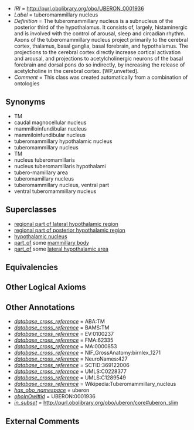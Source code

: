  * *IRI* = http://purl.obolibrary.org/obo/UBERON_0001936
 * *Label* = tuberomammillary nucleus
 * *Definition* = The tuberomammillary nucleus is a subnucleus of the posterior third of the hypothalamus. It consists of, largely, histaminergic and is involved with the control of arousal, sleep and circadian rhythm. Axons of the tuberomammillary nucleus project primarily to the cerebral cortex, thalamus, basal ganglia, basal forebrain, and hypothalamus. The projections to the cerebral cortex directly increase cortical activation and arousal, and projections to acetylcholinergic neurons of the basal forebrain and dorsal pons do so indirectly, by increasing the release of acetylcholine in the cerebral cortex. [WP,unvetted].
 * *Comment* = This class was created automatically from a combination of ontologies

## Synonyms

 * TM
 * caudal magnocellular nucleus
 * mammilloinfundibular nucleus
 * mammiloinfundibular nucleus
 * tuberomammillary hypothalamic nucleus
 * tuberomammillary nucleus
 * TM
 * nucleus tuberomamillaris
 * nucleus tuberomamillaris hypothalami
 * tubero-mamillary area
 * tuberomamillary nucleus
 * tuberomammillary nucleus, ventral part
 * ventral tuberomammillary nucleus

## Superclasses

 * [regional part of lateral hypothalamic region](../../UBERON/85/UBERON_0002785.md)
 * [regional part of posterior hypothalamic region](../../UBERON/89/UBERON_0002789.md)
 * [hypothalamic nucleus](../../UBERON/68/UBERON_0006568.md)
 * [part_of](../../BFO/50/BFO_0000050.md) some [mammillary body](../../UBERON/06/UBERON_0002206.md)
 * [part_of](../../BFO/50/BFO_0000050.md) some [lateral hypothalamic area](../../UBERON/30/UBERON_0002430.md)

## Equivalencies


## Other Logical Axioms


## Other Annotations

 * *[database_cross_reference](../../ef/oboInOwl#hasDbXref.md)* = ABA:TM
 * *[database_cross_reference](../../ef/oboInOwl#hasDbXref.md)* = BAMS:TM
 * *[database_cross_reference](../../ef/oboInOwl#hasDbXref.md)* = EV:0100237
 * *[database_cross_reference](../../ef/oboInOwl#hasDbXref.md)* = FMA:62335
 * *[database_cross_reference](../../ef/oboInOwl#hasDbXref.md)* = MA:0000853
 * *[database_cross_reference](../../ef/oboInOwl#hasDbXref.md)* = NIF_GrossAnatomy:birnlex_1271
 * *[database_cross_reference](../../ef/oboInOwl#hasDbXref.md)* = NeuroNames:427
 * *[database_cross_reference](../../ef/oboInOwl#hasDbXref.md)* = SCTID:369122006
 * *[database_cross_reference](../../ef/oboInOwl#hasDbXref.md)* = UMLS:C0228377
 * *[database_cross_reference](../../ef/oboInOwl#hasDbXref.md)* = UMLS:C1289549
 * *[database_cross_reference](../../ef/oboInOwl#hasDbXref.md)* = Wikipedia:Tuberomammillary_nucleus
 * *[has_obo_namespace](../../ce/oboInOwl#hasOBONamespace.md)* = uberon
 * *[oboInOwl#id](../../id/oboInOwl#id.md)* = UBERON:0001936
 * *[in_subset](../../et/oboInOwl#inSubset.md)* = http://purl.obolibrary.org/obo/uberon/core#uberon_slim

## External Comments

